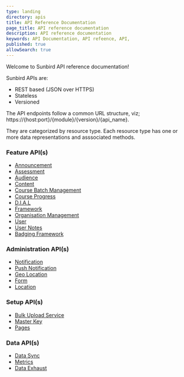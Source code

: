 ```yaml
---
type: landing
directory: apis
title: API Reference Documentation
page_title: API reference documentation
description: API reference documentation
keywords: API Documentation, API refeence, API,  
published: true
allowSearch: true
---
```

Welcome to Sunbird API reference documentation!

Sunbird APIs are:

- REST based (JSON over HTTPS)
- Stateless
- Versioned

The API endpoints follow a common URL structure, viz; https://{host:port}/{module}/{version}/{api_name}.

They are categorized by resource type. Each resource type has one or more data representations and asssociated methods.

<div class="row">
    <div class="col-sm-4">
        <h3>Feature API(s)</h3>
        <ul>
            <li><a href="announcements/" target="_blank">Announcement</a></li>
            <li><a href="assessmentapi/" target="_blank">Assessment</a></li>
            <li><a href="audienceapi/" target="_blank">Audience</a></li>
            <li><a href="content/" target="_blank">Content</a></li>
            <li><a href="coursebatchmanapi/" target="_blank">Course Batch Management</a></li>
            <li><a href="courseprogressapi/" target="_blank">Course Progress</a></li>
            <li><a href="dialapi/" target="_blank">D.I.A.L </a></li>
            <li><a href="framework/" target="_blank">Framework </a></li>
            <li><a href="orgapi/" target="_blank">Organisation Management </a></li>
            <li><a href="userapi/" target="_blank">User </a></li>
            <!--<li><a href="badgesapi/" target="_blank">User Badges </a></li>-->
            <li><a href="noteapi/" target="_blank">User Notes </a></li>
            <li><a href="badgingframeworkapi/" target="_blank">Badging Framework </a></li>
        </ul>
    </div>
    <div class="col-sm-4">
        <h3>Administration API(s)</h3>
        <ul>
            <li><a href="notificationapi/" target="_blank">Notification </a></li>
            <li><a href="firebasecloudmessagingapi/" target="_blank">Push Notification </a></li>
            <li><a href="geolocationapi/" target="_blank">Geo Location </a></li>
            <li><a href="form/" target="_blank">Form </a></li>   
            <li><a href="locationapi/" target="_blank"> Location </a></li>
        </ul>
        <h3>Setup API(s)</h3>
        <ul>
            <li><a href="bulkupload/" target="_blank">Bulk Upload Service </a></li>
            <li><a href="masterkeyapi/" target="_blank">Master Key </a></li>
            <li><a href="pagesapi/" target="_blank">Pages </a></li>     
        </ul>
        </div>
    <div class="col-sm-4">
        <h3>Data API(s)</h3>
        <ul>
            <li><a href="datasyncapi/" target="_blank">Data Sync </a></li>
            <li><a href="metricsapi/" target="_blank">Metrics </a></li>
            <li><a href="dataexhaustapi/" target="_blank">Data Exhaust</a></li>
        </ul>
    </div>
